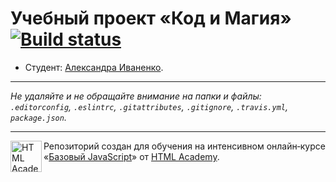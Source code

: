 # Учебный проект «Код и Магия» [![Build status][travis-image]][travis-url]

* Студент: [Александра Иваненко](https://up.htmlacademy.ru/javascript/12/user/613417).

---

_Не удаляйте и не обращайте внимание на папки и файлы:_<br>
_`.editorconfig`, `.eslintrc`, `.gitattributes`, `.gitignore`, `.travis.yml`, `package.json`._

---

<a href="https://htmlacademy.ru/intensive/javascript"><img align="left" width="50" height="50" title="HTML Academy" src="https://up.htmlacademy.ru/static/img/intensive/javascript/logo-for-github.svg"></a>

Репозиторий создан для обучения на интенсивном онлайн‑курсе «[Базовый JavaScript](https://htmlacademy.ru/intensive/javascript)» от [HTML Academy](https://htmlacademy.ru).

[travis-image]: https://travis-ci.org/htmlacademy-javascript/613417-code-and-magick.svg?branch=master
[travis-url]: https://travis-ci.org/htmlacademy-javascript/613417-code-and-magick
